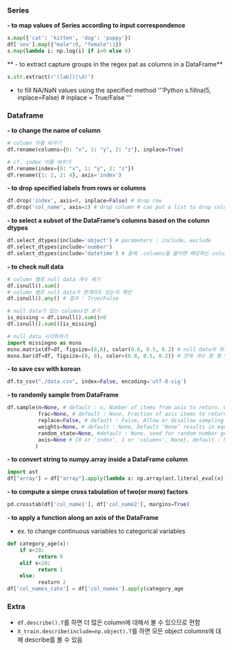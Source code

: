 ### Series
**- to map values of Series according to input correspondence**
 ```Python
 s.map({'cat': 'kitten', 'dog': 'puppy'})
 df['sex'].map({"male":0, "female":1})
 s.map(lambda i: np.log(i) if i>0 else 0)
 ```
** - to extract capture groups in the regex pat as columns in a DataFrame**
```Python
s.str.extract(r'([ab])(\d)') 
```

- to fill NA/NaN values using the specified method
'''Python
s.fillna(5, inplace=False) # inplace = True/False
'''

### Dataframe
**- to change the name of column**
```Python
# column 이름 바꾸기
df.rename(columns={0: "x", 1: "y", 2: "z"}, inplace=True)

# cf. index 이름 바꾸기
df.rename(index={0: "x", 1: "y", 2: "z"})
df.rename({1: 2, 2: 4}, axis='index')
```

**- to drop specified labels from rows or columns**
```Python
df.drop('index', axis=0, inplace=False) # drop row 
df.drop('col_name', axis=1) # drop column # can put a list to drop columns
```

**- to select a subset of the DataFrame’s columns based on the column dtypes**
```Python
df.select_dtypes(include='object') # parameters : include, exclude 
df.select_dtypes(include='number')
df.select_dtypes(include='datetime') # 끝에 .columns을 붙이면 해당하는 column을 뽑아낼 수 있음 
```

**- to check null data**
```Python
# column 별로 null data 개수 세기
df.isnull().sum()
# column 별로 null data가 한개라도 있는지 확인
df.isnull().any() # 결과 : True/False

# null data가 있는 columns만 보기
is_missing = df.isnull().sum()>0
df.isnull().sum()[is_missing]

# null data 시각화하기
import missingno as msno
msno.matrix(df=df, figsize=(8,8), color(0.8, 0.5, 0.2) # null data의 위치는 흰색으로 시각화
msno.bar(df=df, figsize=(8, 8), color=(0.8, 0.5, 0.2)) # 전체 개수 중 몇 %가 null data인지를 시각화
```

**- to save csv with korean**  
```Python
df.to_csv("./data.csv", index=False, encoding='utf-8-sig')
```

**- to randomly sample from DataFrame**
```Python
df.sample(n=None, # default : n, Number of items from axis to return. Cannot be used with frac.
          frac=None, # default : None, Fraction of axis items to return. Cannot be used with n.
          replace=False, # default : False, Allow or disallow sampling of the same row more than once.
          weights=None, # default : None, Default ‘None’ results in equal probability weighting. 
          random_state=None, #default : None, seed for random number generator
          axis=None # {0 or 'index', 1 or 'columns', None}, default : None, Axis to sample.
         )
```

**- to convert string to numpy.array inside a DataFrame column**
```Python
import ast
df["array"] = df["array"].apply(lambda x: np.array(ast.literal_eval(x)))

```

**- to compute a simpe cross tabulation of two(or more) factors**
```Python
pd.crosstab(df['col_name1'], df['col_name2'], margins=True) 
```

**- to apply a function along an axis of the DataFrame**
  
  - ex. to change continuous variables to categorical variables
```Python
def category_age(x):
    if x<10:
          return 0
    elif x<20:
          return 1
    else:
          reuturn 2
df['col_names_cate'] = df['col_names'].apply(category_age
```

### Extra
- `df.describe().T`를 하면 더 많은 column에 대해서 볼 수 있으므로 편함
- `X_train.describe(include=np.object).T`를 하면 모든 object columns에 대해 describe를 볼 수 있음
